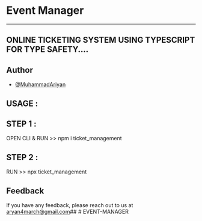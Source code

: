 

# Event Manager
---
ONLINE TICKETING SYSTEM USING TYPESCRIPT FOR TYPE SAFETY....
---

## Author

- [@MuhammadAriyan](https://github.com/MuhammadAriyan)


## USAGE :

## STEP 1 :
OPEN CLI & RUN >>
npm i ticket_management

## STEP 2 :
RUN >>
npx ticket_management

## Feedback

If you have any feedback, please reach out to us at aryan4march@gmail.com##  
 
 #   E V E N T - M A N A G E R 
 
 
